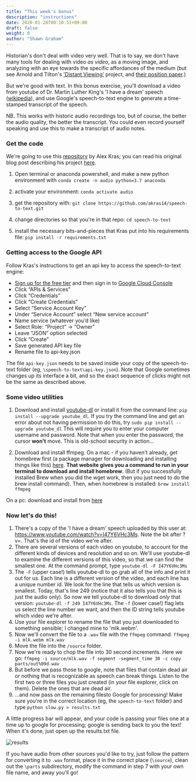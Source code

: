 ```yaml
---
title: "This week's bonus"
description: "instructions"
date: 2020-01-28T00:10:51+09:00
draft: false
weight: 0
author: "Shawn Graham"
---
```


Historian's don't deal with video very well. That is to say, we don't have many tools for dealing with video _as video_, as a moving image, and analyzing with an eye towards the specific affordances of the medium (but see Arnold and Tilton's ['Distant Viewing'](http://distantviewing.org) project, and [their position paper](https://distantviewing.org/pdf/distant-viewing.pdf).)

But we're good with text. In this bonus exercise, you'll download a video from youtube of Dr. Martin Luther King's 'I have a dream' speech ([wikipedia](https://en.wikipedia.org/wiki/I_Have_a_Dream)), and use Google's speech-to-text engine to generate a time-stamped transcript of the speech.

NB. This works with historic audio recordings too, but of course, the better the audio quality, the better the transcript. You could even record yourself speaking and use this to make a transcript of audio notes.

### Get the code

We're going to use this [repository](https://github.com/akras14/speech-to-text) by Alex Kras; you can read his original blog post describing his project [here](https://www.alexkras.com/transcribing-audio-file-to-text-with-google-cloud-speech-api-and-python/).

1. Open terminal or anaconda powershell, and make a new python environment with `conda create -n audio python=3.7 anaconda`

2. activate your environment: `conda activate audio`

3. get the repository with: `git clone https://github.com/akras14/speech-to-text.git`

4. change directories so that you're in that repo: `cd speech-to-text`

5. install the necessary bits-and-pieces that Kras put into his requirements file: `pip install -r requirements.txt`

### Getting access to the Google API

Follow Kras's instructions to get an api key to access the speech-to-text engine:

+ [Sign up for the free tier](https://cloud.google.com/free/) and then sign in to [Google Cloud Console](https://console.cloud.google.com/)
+ Click “APIs & Services”
+ Click “Credentials”
+ Click “Create Credentials”
+ Select “Service Account Key”
+ Under “Service Account” select “New service account”
+ Name service (whatever you’d like)
+ Select Role: “Project” -> “Owner”
+ Leave “JSON” option selected
+ Click “Create”
+ Save generated API key file
+ Rename file to api-key.json

The file `api-key.json` needs to be saved inside your copy of the speech-to-text folder (eg, `\speech-to-text\api-key.json`). Note that Google sometimes changes up its interface a bit, and so the exact sequence of clicks might not be the same as described above.

### Some video utilities

1. Download and install [youtube-dl](https://youtube-dl.org/) or install it from the command line:
`pip install --upgrade youtube_dl`.
If you try the command line and get an error about not having permission to do this, try
`sudo pip install --upgrade youtube_dl`
This will require you to enter your computer username and password. Note that when you enter the password, the cursor **won't** move. This is old-school security in action...

2. Download and install ffmpeg.
On a mac - if you haven't already, get homebrew first (a package manager for downloading and installing things like this) [here](https://brew.sh/). **That website gives you a command to run in your terminal to download and install homebrew**. (But if you successfully installed Brew when you did the wget work, then you just need to do the brew install command). Then, when homebrew is installed: `brew install ffmpeg`

On a pc: download and install from [here](https://ffmpeg.zeranoe.com/builds/)

### Now let's do this!

1. There's a copy of the 'I have a dream' speech uploaded by this user at: https://www.youtube.com/watch?v=I47Y6VHc3Ms. Note the bit after ?v=. That's the id of the video we're after.
2. There are several versions of each video on youtube, to account for the different kinds of devices and resolution and so on. We'll use  youtube-dl to examine the different versions of this video, so that we can find the smallest one. At the command prompt, type `youtube-dl -F I47Y6VHc3Ms`
3. The `-F` (upper case!) tells youtube-dl to go grab all of the info and print it out for us. Each line is a different version of the video, and each line has a unique number id. We look for the line that tells us which version is smallest. Today, that's line 249 (notice that it also tells you that this is just the audio only). So now we tell youtube-dl to download _only_ that version: `youtube-dl -f 249 I47Y6VHc3Ms`. The `-f` (lower case!) flag lets us select the line number we want, and then the ID string tells youtube which video we're after.
4. Use your file explorer to rename the file that you just downloaded to something sensible; I changed mine to 'mlk.webm'.
5. Now we'll convert the file to a `.wav` file with the `ffmpeg` command: `ffmpeg -i mlk.webm mlk.wav`
6. Move the file into the `/source` folder.
7. Now we're ready to chop the file into 30 second increments. Here we go: `ffmpeg -i source/mlk.wav -f segment -segment_time 30 -c copy parts/out%09d.wav`
9. But before we pass those to google, note that files that contain dead air or nothing that is recognizable as speech can break things. Listen to the first two or three files you just created (in your file explorer, click on them). Delete the ones that are dead air.
10. ...and now pass on the remaining filesto Google for processing! Make sure you're in the correct location (eg, the `speech-to-text` folder) and type `python slow.py > results.txt`

A little progress bar will appear, and your code is passing your files one at a time up to google for processing; google is sending back to you the text! When it's done, just open up the results.txt file.

![results](/images/i-have-a-dream.png)

If you have audio from other sources you'd like to try, just follow the pattern for converting it to `.wav` format, place it in the correct place (`\source`), clean out the `\parts` subdirectory, modify the command in step 7 with your own file name, and away you'll go!
